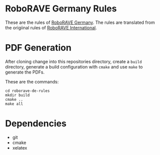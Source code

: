 # RoboRAVE Germany Rules

These are the rules of [RoboRAVE Germany](https://roborave.de). The rules are
translated from the origiinal rules of
[RoboRAVE International](https://www.roboraveinternational.org).


# PDF Generation

After cloning change into this repositories directory, create a `build`
directory, generate a build configuration with `cmake` and use `make` to
generate the PDFs.

These are the commands:

```
cd roborave-de-rules
mkdir build
cmake ..
make all
```

# Dependencies

- git
- cmake
- xelatex

